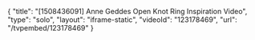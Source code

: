{
    "title": "[1508436091] Anne Geddes Open Knot Ring Inspiration Video",
    "type": "solo",
    "layout": "iframe-static",
    "videoId": "123178469",
    "url": "\/tvpembed\/123178469"
}